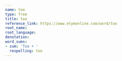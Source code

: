 ```yaml
---
name: too
type: free
title: too
reference_link: https://www.etymonline.com/word/too
root_name: 
root_language: 
denotation: 
word_sums:
- sum: 'Too + '
  respelling: too
---
```

